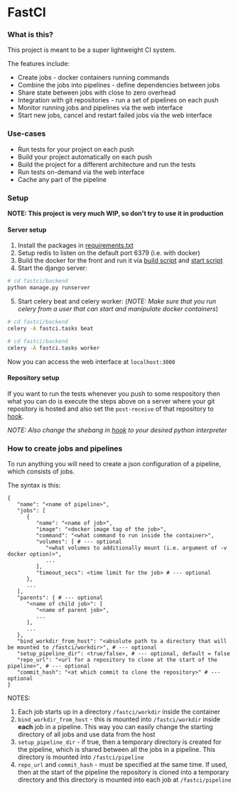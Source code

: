 # FastCI

### What is this?

This project is meant to be a super lightweight CI system.

The features include:

* Create jobs - docker containers running commands
* Combine the jobs into pipelines - define dependencies between jobs
* Share state between jobs with close to zero overhead
* Integration with git repositories - run a set of pipelines on each push
* Monitor running jobs and pipelines via the web interface
* Start new jobs, cancel and restart failed jobs via the web interface

### Use-cases

* Run tests for your project on each push
* Build your project automatically on each push
* Build the project for a different architecture and run the tests
* Run tests on-demand via the web interface
* Cache any part of the pipeline

### Setup

**NOTE: This project is very much WIP, so don't try to use it in production**

#### Server setup

1. Install the packages in [requirements.txt](requirements.txt)
2. Setup redis to listen on the default port 6379 (i.e. with docker)
3. Build the docker for the front and run it via [build script](front/build_docker.sh)
   and [start script](front/start_front.sh)
4. Start the django server:

```bash
# cd fastci/backend
python manage.py runserver
```

5. Start celery beat and celery worker: (*NOTE: Make sure that you run celery from a user that can
   start and manipulate docker containers*)

```bash
# cd fastci/backend
celery -A fastci.tasks beat

# cd fastci/backend
celery -A fastci.tasks worker
```

Now you can access the web interface at `localhost:3000`

#### Repository setup

If you want to run the tests whenever you push to some respository then what you can do is execute
the steps above on a server where your git repository is hosted and also set the `post-receive` of
that repository to [hook](internal/post-receive).

*NOTE: Also change the shebang in [hook](internal/post-receive) to your desired python interpreter*

### How to create jobs and pipelines

To run anything you will need to create a json configuration of a pipeline, which consists of jobs.

The syntax is this:

```
{
   "name": "<name of pipeline>",
   "jobs": [
      {
         "name": "<name of job>",
         "image": "<docker image tag of the job>",
         "command": "<what command to run inside the container>",
         "volumes": [ # --- optional
            "<what volumes to additionally mount (i.e. argument of -v docker option)>",
            ...
         ],
         "timeout_secs": <time limit for the job> # --- optional
      },
      ...
   ],
   "parents": { # --- optional
      "<name of child job>": [
         "<name of parent job>",
         ...
      ],
      ...
   },
   "bind_workdir_from_host": "<absolute path to a directory that will be mounted to /fastci/workdir>", # --- optional
   "setup_pipeline_dir": <true/false>, # --- optional, default = false
   "repo_url": "<url for a repository to clone at the start of the pipeline>", # --- optional
   "commit_hash": "<at which commit to clone the repository>" # --- optional
}
```

NOTES:

1. Each job starts up in a directory `/fastci/workdir` inside the container
2. `bind_workdir_from_host` - this is mounted into `/fastci/workdir` inside **each** job in a
   pipeline. This way you can easily change the starting directory of all jobs and use data from
   the host
3. `setup_pipeline_dir` - if true, then a temporary directory is created for the pipeline, which is
   shared between all the jobs in a pipeline. This directory is mounted into `/fastci/pipeline`
4. `repo_url` and `commit_hash` - must be specified at the same time. If used, then at the start of
   the pipeline the repository is cloned into a temporary directory and this directory is mounted
   into each job at `/fastci/pipeline`